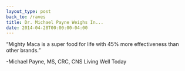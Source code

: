 ```yaml
---
layout_type: post
back_to: /raves
title: Dr. Michael Payne Weighs In...
date: 2014-04-28T00:00:00-04:00
---
```

“Mighty Maca is a super food for life with 45% more effectiveness than other brands.”

-Michael Payne, MS, CRC, CNS
Living Well Today
